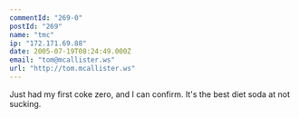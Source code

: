```yaml
---
commentId: "269-0"
postId: "269"
name: "tmc"
ip: "172.171.69.88"
date: 2005-07-19T08:24:49.000Z
email: "tom@mcallister.ws"
url: "http://tom.mcallister.ws"
---
```

<p>Just had my first coke zero, and I can confirm.  It's the best diet soda at not sucking.</p>